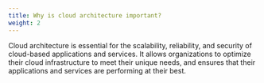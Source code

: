 ```yaml
---
title: Why is cloud architecture important?
weight: 2
---
```


Cloud architecture is essential for the scalability, reliability, and security of cloud-based applications and services. It allows organizations to optimize their cloud infrastructure to meet their unique needs, and ensures that their applications and services are performing at their best.